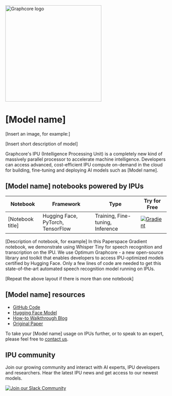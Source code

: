 <picture>
  <source media="(prefers-color-scheme: dark)" srcset="https://user-images.githubusercontent.com/81682248/226963550-21eaaf59-ee3c-49a9-8e75-b76d740ddd09.png">
  <img width="300" alt="Graphcore logo" src="https://user-images.githubusercontent.com/81682248/226963440-9cae0ac4-ebf5-407a-9870-5679e434cada.png">
</picture>

# [Model name]

[Insert an image, for example:]

<p align="center><img width="500" alt="Waveform" src="https://github.com/graphcore/whisper/assets/81682248/5f21338f-5358-4686-97cc-1f321405607f"></p>

[Insert short description of model]

Graphcore's IPU (Intelligence Processing Unit) is a completely new kind of massively parallel processor to accelerate machine intelligence. Developers can access advanced, cost-efficient IPU compute on-demand in the cloud for building, fine-tuning and deploying AI models such as [Model name].


## [Model name] notebooks powered by IPUs

| Notebook | Framework | Type | Try for Free 
| ------------- | ------------- | ------------- | ------------- |
| [Notebook title] | Hugging Face, PyTorch, TensorFlow | Training, Fine-tuning, Inference | [![Gradient](https://assets.paperspace.io/img/gradient-badge.svg)](https://ipu.dev/RxNoMC)

[Description of notebook, for example] 
In this Paperspace Gradient notebook, we demonstrate using Whisper Tiny for speech recognition and transcription on the IPU. We use Optimum Graphcore - a new open-source library and toolkit that enables developers to access IPU-optimized models certified by Hugging Face. Only a few lines of code are needed to get this state-of-the-art automated speech recognition model running on IPUs. 

[Repeat the above layout if there is more than one notebook]


## [Model name] resources

* [GitHub Code]()
* [Hugging Face Model]()
* [How-to Walkthrough Blog]()
* [Original Paper]()

To take your [Model name] usage on IPUs further, or to speak to an expert, please feel free to [contact us](https://www.graphcore.ai/contact).

## IPU community

Join our growing community and interact with AI experts, IPU developers and researchers. Hear the latest IPU news and get access to our newest models.

[![Join our Slack Community](https://img.shields.io/badge/Slack-Join%20Graphcore's%20Community-blue?style=flat-square&logo=slack)](https://www.graphcore.ai/join-community)
